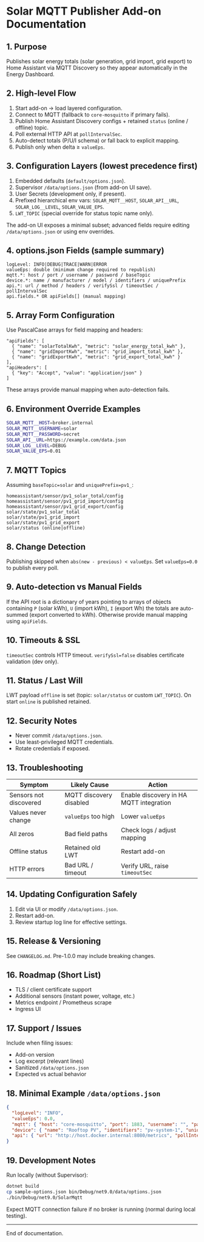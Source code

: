 # Solar MQTT Publisher Add-on Documentation

## 1. Purpose

Publishes solar energy totals (solar generation, grid import, grid export) to Home Assistant via MQTT Discovery so they appear automatically in the Energy Dashboard.

## 2. High-level Flow

1. Start add-on → load layered configuration.
2. Connect to MQTT (fallback to `core-mosquitto` if primary fails).
3. Publish Home Assistant Discovery configs + retained `status` (online / offline) topic.
4. Poll external HTTP API at `pollIntervalSec`.
5. Auto-detect totals (P/U/I schema) or fall back to explicit mapping.
6. Publish only when delta ≥ `valueEps`.

## 3. Configuration Layers (lowest precedence first)

1. Embedded defaults (`default/options.json`).
2. Supervisor `/data/options.json` (from add-on UI save).
3. User Secrets (development only, if present).
4. Prefixed hierarchical env vars: `SOLAR_MQTT__HOST`, `SOLAR_API__URL`, `SOLAR_LOG__LEVEL`, `SOLAR_VALUE_EPS`.
5. `LWT_TOPIC` (special override for status topic name only).

The add-on UI exposes a minimal subset; advanced fields require editing `/data/options.json` or using env overrides.

## 4. options.json Fields (sample summary)

```text
logLevel: INFO|DEBUG|TRACE|WARN|ERROR
valueEps: double (minimum change required to republish)
mqtt.*: host / port / username / password / baseTopic
device.*: name / manufacturer / model / identifiers / uniquePrefix
api.*: url / method / headers / verifySsl / timeoutSec / pollIntervalSec
api.fields.* OR apiFields[] (manual mapping)
```

## 5. Array Form Configuration

Use PascalCase arrays for field mapping and headers:

```jsonc
"apiFields": [
  { "name": "solarTotalKwh", "metric": "solar_energy_total_kwh" },
  { "name": "gridImportKwh", "metric": "grid_import_total_kwh" },
  { "name": "gridExportKwh", "metric": "grid_export_total_kwh" }
],
"apiHeaders": [
  { "key": "Accept", "value": "application/json" }
]
```

These arrays provide manual mapping when auto-detection fails.

## 6. Environment Override Examples

```bash
SOLAR_MQTT__HOST=broker.internal
SOLAR_MQTT__USERNAME=solar
SOLAR_MQTT__PASSWORD=secret
SOLAR_API__URL=https://example.com/data.json
SOLAR_LOG__LEVEL=DEBUG
SOLAR_VALUE_EPS=0.01
```

## 7. MQTT Topics

Assuming `baseTopic=solar` and `uniquePrefix=pv1_`:

```text
homeassistant/sensor/pv1_solar_total/config
homeassistant/sensor/pv1_grid_import/config
homeassistant/sensor/pv1_grid_export/config
solar/state/pv1_solar_total
solar/state/pv1_grid_import
solar/state/pv1_grid_export
solar/status (online|offline)
```

## 8. Change Detection

Publishing skipped when `abs(new - previous) < valueEps`. Set `valueEps=0.0` to publish every poll.

## 9. Auto-detection vs Manual Fields

If the API root is a dictionary of years pointing to arrays of objects containing `P` (solar kWh), `U` (import kWh), `I` (export Wh) the totals are auto-summed (export converted to kWh). Otherwise provide manual mapping using `apiFields`.

## 10. Timeouts & SSL

`timeoutSec` controls HTTP timeout. `verifySsl=false` disables certificate validation (dev only).

## 11. Status / Last Will

LWT payload `offline` is set (topic: `solar/status` or custom `LWT_TOPIC`). On start `online` is published retained.

## 12. Security Notes

- Never commit `/data/options.json`.
- Use least-privileged MQTT credentials.
- Rotate credentials if exposed.

## 13. Troubleshooting

| Symptom | Likely Cause | Action |
|---------|--------------|--------|
| Sensors not discovered | MQTT discovery disabled | Enable discovery in HA MQTT integration |
| Values never change | `valueEps` too high | Lower `valueEps` |
| All zeros | Bad field paths | Check logs / adjust mapping |
| Offline status | Retained old LWT | Restart add-on |
| HTTP errors | Bad URL / timeout | Verify URL, raise `timeoutSec` |

## 14. Updating Configuration Safely

1. Edit via UI or modify `/data/options.json`.
2. Restart add-on.
3. Review startup log line for effective settings.

## 15. Release & Versioning

See `CHANGELOG.md`. Pre-1.0.0 may include breaking changes.

## 16. Roadmap (Short List)

- TLS / client certificate support
- Additional sensors (instant power, voltage, etc.)
- Metrics endpoint / Prometheus scrape
- Ingress UI

## 17. Support / Issues

Include when filing issues:

- Add-on version
- Log excerpt (relevant lines)
- Sanitized `/data/options.json`
- Expected vs actual behavior

## 18. Minimal Example `/data/options.json`

```json
{
  "logLevel": "INFO",
  "valueEps": 0.0,
  "mqtt": { "host": "core-mosquitto", "port": 1883, "username": "", "password": "", "baseTopic": "solar" },
  "device": { "name": "Rooftop PV", "identifiers": "pv-system-1", "uniquePrefix": "pv1_" },
  "api": { "url": "http://host.docker.internal:8080/metrics", "pollIntervalSec": 60, "timeoutSec": 10 }
}
```

## 19. Development Notes

Run locally (without Supervisor):

```bash
dotnet build
cp sample-options.json bin/Debug/net9.0/data/options.json
./bin/Debug/net9.0/SolarMqtt
```

Expect MQTT connection failure if no broker is running (normal during local testing).

---
End of documentation.

